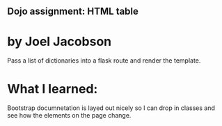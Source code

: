 ## Dojo assignment: HTML table
# by Joel Jacobson

Pass a list of dictionaries into a flask route and render the template.

# What I learned:
Bootstrap documnetation is layed out nicely so I can drop in classes and see how the elements on the page change.

